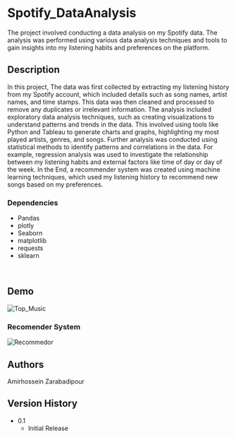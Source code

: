 # Spotify_DataAnalysis

The project involved conducting a data analysis on my Spotify data. The analysis was performed using various data analysis techniques and tools to gain insights into my listening habits and preferences on the platform.

## Description
In this project,  The data was first collected by extracting my listening history from my Spotify account, which included details such as song names, artist names, and time stamps. This data was then cleaned and processed to remove any duplicates or irrelevant information. 
The analysis included exploratory data analysis techniques, such as creating visualizations to understand patterns and trends in the data. This involved using tools like Python and Tableau to generate charts and graphs, highlighting my most played artists, genres, and songs.
Further analysis was conducted using statistical methods to identify patterns and correlations in the data. For example, regression analysis was used to investigate the relationship between my listening habits and external factors like time of day or day of the week.
In the End, a recommender system was created using machine learning techniques, which used my listening history to recommend new songs based on my preferences. 
### Dependencies
* Pandas
* plotly
* Seaborn
* matplotlib
* requests
* sklearn

</br>

## Demo
![Top_Music](https://github.com/Amiir-zar/Spotify_DataAnalysis/assets/73050351/5cc67c4f-1a29-4a59-a0c6-e1fc5bad5923)

### Recomender System
![Recommedor](https://github.com/Amiir-zar/Spotify_DataAnalysis/assets/73050351/2b719958-0082-4f1f-95de-ddfb5e901f00)



## Authors

Amirhossein Zarabadipour


## Version History

* 0.1
    * Initial Release

